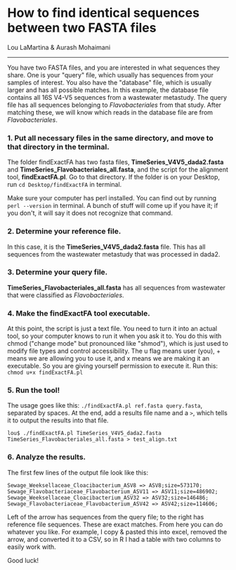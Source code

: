 # How to find identical sequences between two FASTA files

Lou LaMartina & Aurash Mohaimani

---

You have two FASTA files, and you are interested in what sequences they share. One is your "query" file, which usually has sequences from your samples of interest. You also have the "database" file, which is usually larger and has all possible matches. In this example, the database file contains all 16S V4-V5 sequences from a wastewater metastudy. The query file has all sequences belonging to <i>Flavobacteriales</i> from that study. After matching these, we will know which reads in the database file are from <i>Flavobacteriales</i>.

### 1. Put all necessary files in the same directory, and move to that directory in the terminal.

The folder findExactFA has two fasta files, <b>TimeSeries_V4V5_dada2.fasta</b> and <b>TimeSeries_Flavobacteriales_all.fasta</b>, and the script for the alignment tool, <b>findExactFA.pl</b>. Go to that directory. If the folder is on your Desktop, run `cd Desktop/findExactFA` in terminal. 

Make sure your computer has perl installed. You can find out by running `perl --version` in terminal. A bunch of stuff will come up if you have it; if you don't, it will say it does not recognize that command.

### 2. Determine your reference file.

In this case, it is the <b>TimeSeries_V4V5_dada2.fasta</b> file. This has all sequences from the wastewater metastudy that was processed in dada2.

### 3. Determine your query file.

<b>TimeSeries_Flavobacteriales_all.fasta</b> has all sequences from wastewater that were classified as <i>Flavobacteriales</i>.

### 4. Make the findExactFA tool executable.

At this point, the script is just a text file. You need to turn it into an actual tool, so your computer knows to run it when you ask it to. You do this with chmod ("change mode" but pronounced like "shmod"), which is just used to modify file types and control accessibility. The u flag means user (you), + means we are allowing you to use it, and x means we are making it an executable. So you are giving yourself permission to execute it. Run this: `chmod u+x findExactFA.pl`

### 5. Run the tool!

The usage goes like this: `./findExactFA.pl ref.fasta query.fasta`, separated by spaces. At the end, add a results file name and a `>`, which tells it to output the results into that file.

```
lou$ ./findExactFA.pl TimeSeries_V4V5_dada2.fasta TimeSeries_Flavobacteriales_all.fasta > test_align.txt
```

### 6. Analyze the results.

The first few lines of the output file look like this:

```
Sewage_Weeksellaceae_Cloacibacterium_ASV8 => ASV8;size=573170;
Sewage_Flavobacteriaceae_Flavobacterium_ASV11 => ASV11;size=486902;
Sewage_Weeksellaceae_Cloacibacterium_ASV32 => ASV32;size=146486;
Sewage_Flavobacteriaceae_Flavobacterium_ASV42 => ASV42;size=114606;
```

Left of the arrow has sequences from the query file; to the right has reference file sequences. These are exact matches. From here you can do whatever you like. For example, I copy & pasted this into excel, removed the arrow, and converted it to a CSV, so in R I had a table with two columns to easily work with.

Good luck!
